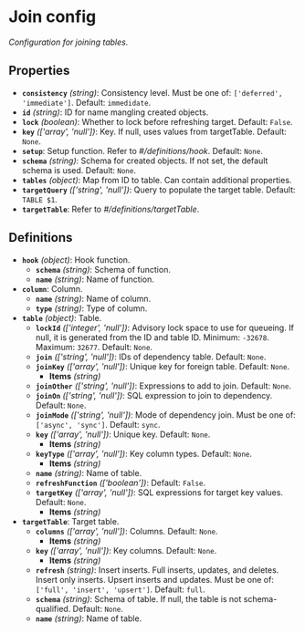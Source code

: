 # Join config

*Configuration for joining tables.*

## Properties

- **`consistency`** *(string)*: Consistency level. Must be one of: `['deferred', 'immediate']`. Default: `immedidate`.
- **`id`** *(string)*: ID for name mangling created objects.
- **`lock`** *(boolean)*: Whether to lock before refreshing target. Default: `False`.
- **`key`** *(['array', 'null'])*: Key. If null, uses values from targetTable. Default: `None`.
- **`setup`**: Setup function. Refer to *#/definitions/hook*. Default: `None`.
- **`schema`** *(string)*: Schema for created objects. If not set, the default schema is used. Default: `None`.
- **`tables`** *(object)*: Map from ID to table. Can contain additional properties.
- **`targetQuery`** *(['string', 'null'])*: Query to populate the target table. Default: `TABLE $1`.
- **`targetTable`**: Refer to *#/definitions/targetTable*.
## Definitions

- **`hook`** *(object)*: Hook function.
  - **`schema`** *(string)*: Schema of function.
  - **`name`** *(string)*: Name of function.
- **`column`**: Column.
  - **`name`** *(string)*: Name of column.
  - **`type`** *(string)*: Type of column.
- **`table`** *(object)*: Table.
  - **`lockId`** *(['integer', 'null'])*: Advisory lock space to use for queueing. If null, it is generated from the ID and table ID. Minimum: `-32678`. Maximum: `32677`. Default: `None`.
  - **`join`** *(['string', 'null'])*: IDs of dependency table. Default: `None`.
  - **`joinKey`** *(['array', 'null'])*: Unique key for foreign table. Default: `None`.
    - **Items** *(string)*
  - **`joinOther`** *(['string', 'null'])*: Expressions to add to join. Default: `None`.
  - **`joinOn`** *(['string', 'null'])*: SQL expression to join to dependency. Default: `None`.
  - **`joinMode`** *(['string', 'null'])*: Mode of dependency join. Must be one of: `['async', 'sync']`. Default: `sync`.
  - **`key`** *(['array', 'null'])*: Unique key. Default: `None`.
    - **Items** *(string)*
  - **`keyType`** *(['array', 'null'])*: Key column types. Default: `None`.
    - **Items** *(string)*
  - **`name`** *(string)*: Name of table.
  - **`refreshFunction`** *(['boolean'])*: Default: `False`.
  - **`targetKey`** *(['array', 'null'])*: SQL expressions for target key values. Default: `None`.
    - **Items** *(string)*
- **`targetTable`**: Target table.
  - **`columns`** *(['array', 'null'])*: Columns. Default: `None`.
    - **Items** *(string)*
  - **`key`** *(['array', 'null'])*: Key columns. Default: `None`.
    - **Items** *(string)*
  - **`refresh`** *(string)*: Insert inserts. Full inserts, updates, and deletes. Insert only inserts. Upsert inserts and updates. Must be one of: `['full', 'insert', 'upsert']`. Default: `full`.
  - **`schema`** *(string)*: Schema of table. If null, the table is not schema-qualified. Default: `None`.
  - **`name`** *(string)*: Name of table.
